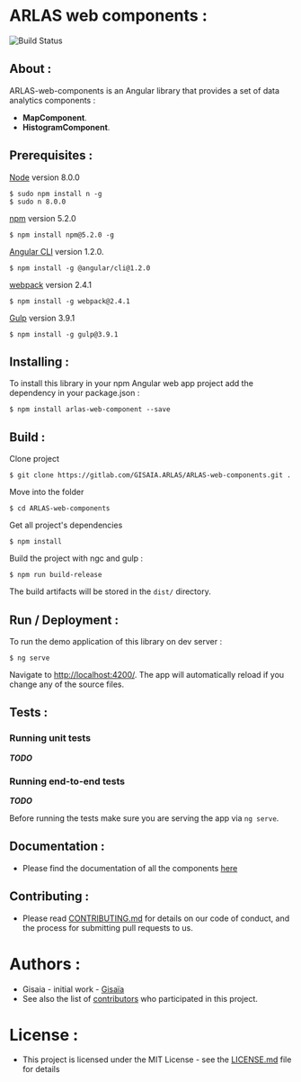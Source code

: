 # ARLAS web components :

![Build Status](https://img.shields.io/travis/gisaia/ARLAS-web-components/develop.svg?label=develop)

## About :
ARLAS-web-components is an Angular library that provides a set of data analytics components :

- **MapComponent**.
- **HistogramComponent**.

## Prerequisites :

[Node](https://nodejs.org/en/) version 8.0.0

```
$ sudo npm install n -g
$ sudo n 8.0.0
```
[npm](https://github.com/npm/npm) version 5.2.0
````
$ npm install npm@5.2.0 -g
````
[Angular CLI](https://github.com/angular/angular-cli) version 1.2.0.
```
$ npm install -g @angular/cli@1.2.0
```
[webpack](https://webpack.js.org/) version 2.4.1
```
$ npm install -g webpack@2.4.1
```
[Gulp](http://gulpjs.com/) version 3.9.1
```
$ npm install -g gulp@3.9.1
```
## Installing :

To install this library in your npm Angular web app project add the dependency in your package.json :
```
$ npm install arlas-web-component --save
```
## Build :
Clone project

```
$ git clone https://gitlab.com/GISAIA.ARLAS/ARLAS-web-components.git .
```

Move into the folder

```
$ cd ARLAS-web-components
```

Get all project's dependencies

```
$ npm install
```

Build the project with ngc and gulp :

```
$ npm run build-release

```

The build artifacts will be stored in the `dist/` directory. 


## Run / Deployment : 

To run the demo application of this library on dev server  :

```
$ ng serve 
```
Navigate to [http://localhost:4200/](http://localhost:4200/). The app will automatically reload if you change any of the source files.

## Tests : 
### Running unit tests

*****TODO*****

### Running end-to-end tests

*****TODO*****

Before running the tests make sure you are serving the app via `ng serve`.

## Documentation : 
- Please find the documentation of all the components [here](src/components/components-documentation.md)

## Contributing :

- Please read [CONTRIBUTING.md](CONTRIBUTING.md) for details on our code of conduct, and the process for submitting pull requests to us.

# Authors :
- Gisaia - initial work - [Gisaïa](http://gisaia.fr/) 
- See also the list of [contributors](https://gitlab.com/GISAIA.ARLAS/ARLAS-web-components/graphs/develop) who participated in this project.

# License : 

- This project is licensed under the MIT License - see the [LICENSE.md](LICENSE.md) file for details
